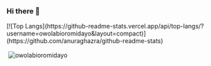 ### Hi there 👋

<!--
**owolabioromidayo/owolabioromidayo** is a ✨ _special_ ✨ repository because its `README.md` (this file) appears on your GitHub profile.
-->

<!--
<h1 align="center">Hi 👋, I'm Owolabi Oromidayo</h1>
<h3 align="center">A Python Developer and Backend Engineer</h3>
-->

<!--
🔭 I’m currently working on 
- 🌱 I’m currently learning FullStack Web Development from the site <a href="https://fullstackopen.com" target="_blank">fullstackopen</a>
<p align="left">
<h3 align="left">Connect with me:</h3>
<a href="https://www.linkedin.com/in/oromidayo-owolabi-2792a9191/" target="blank"><img align="center" src="https://cdn.jsdelivr.net/npm/simple-icons@3.0.1/icons/linkedin.svg" alt="" height="30" width="40" /></a>
</p>
<hr>
<h3 align="left">Languages</h3>
<p align="left">
  <a href="https://www.python.org" target="_blank"> <img src="https://devicons.github.io/devicon/devicon.git/icons/python/python-original.svg" alt="python" width="40" height="40"/></a>
  <a href="https://developer.mozilla.org/en-US/docs/Web/JavaScript" target="_blank"> <img src="https://devicons.github.io/devicon/devicon.git/icons/javascript/javascript-original.svg" alt="javascript" width="40" height="40"/></a>
  <a href="https://www.java.com" target="_blank"> <img src="https://devicons.github.io/devicon/devicon.git/icons/c/c-original-wordmark.svg" alt="java" width="40" height="40"/></a>
</p>
<hr>
<h3 align="left">Tools and Frameworks</h3>
<p align="left">
  <a href="" target="_blank"> <img src="https://www.vectorlogo.zone/logos/pocoo_flask/pocoo_flask-icon.svg" alt="flask" width="40" height="40"/></a>
  <a href="https://reactjs.org/" target="_blank"> <img src="https://devicons.github.io/devicon/devicon.git/icons/react/react-original-wordmark.svg" alt="react" width="40" height="40"/></a>
  <a href="https://www.linux.org/" target="_blank"> <img src="https://devicons.github.io/devicon/devicon.git/icons/linux/linux-original.svg" alt="linux" width="40" height="40"/></a>
</p>
-->

<p>[![Top Langs](https://github-readme-stats.vercel.app/api/top-langs/?username=owolabioromidayo&layout=compact)](https://github.com/anuraghazra/github-readme-stats)</p>
<p>&nbsp;<img align="center" src="https://github-readme-stats.vercel.app/api?username=owolabioromidayo&show_icons=true&theme=synthwave" alt="owolabioromidayo" /></p>
